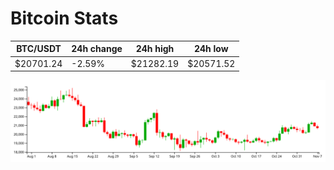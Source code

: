 # Bitcoin Stats

BTC/USDT|24h change|24h high|24h low|
|---|---|---|---|
|$20701.24|-2.59%|$21282.19|$20571.52|

<img src="./chart.svg">
